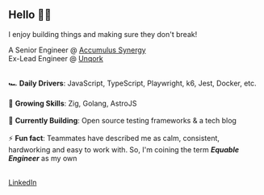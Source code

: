 ## Hello 👋🏻

I enjoy building things and making sure they don't break! </br>

A Senior Engineer @ [Accumulus Synergy](https://www.accumulus.org/) </br>
Ex-Lead Engineer @ [Unqork](https://unqork.com/)</br></br>


🏎️ **Daily Drivers**: JavaScript, TypeScript, Playwright, k6, Jest, Docker, etc. </br></br>
🌱 **Growing Skills**: Zig, Golang, AstroJS </br></br>
🔨 **Currently Building**: Open source testing frameworks & a tech blog </br></br>
⚡️ **Fun fact**: Teammates have described me as calm, consistent, hardworking and easy to work with. So, I'm coining the term _**Equable Engineer**_ as my own </br></br>

[LinkedIn](https://www.linkedin.com/in/nick-vuono/) </br></br>

<!--[![Nicks's Github Stats](https://github-readme-stats.vercel.app/api?username=nicholasvuono&show_icons=true&theme=tokyonight)](https://github.com/anuraghazra/github-readme-stats) </br>
![Top Langs](https://github-readme-stats.vercel.app/api/top-langs/?username=nicholasvuono&hide_progress=true)


**nicholasvuono/nicholasvuono** is a ✨ _special_ ✨ repository because its `README.md` (this file) appears on your GitHub profile.

Here are some ideas to get you started:

- 🔭 I’m currently working on ...
- 🌱 I’m currently learning ...
- 👯 I’m looking to collaborate on ...
- 🤔 I’m looking for help with ...
- 💬 Ask me about ...
- 📫 How to reach me: ...
- 😄 Pronouns: ...
- ⚡ Fun fact: ...
-->
